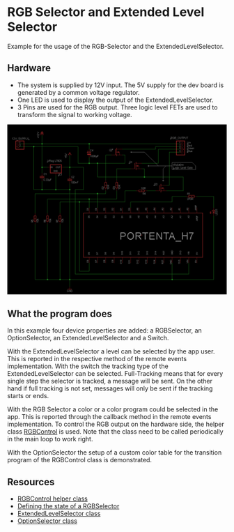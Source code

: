 # RGB Selector and Extended Level Selector

Example for the usage of the RGB-Selector and the ExtendedLevelSelector.

## Hardware
- The system is supplied by 12V input. The 5V supply for the dev board is generated by a common voltage regulator.
- One LED is used to display the output of the ExtendedLevelSelector.
- 3 Pins are used for the RGB output. Three logic level FETs are used to transform the signal to working voltage.

![Test circuit](PortentaH7_Schematic_RGB_ExLevel.png)

## What the program does

In this example four device properties are added: a RGBSelector, an OptionSelector, an ExtendedLevelSelector and a Switch. 


With the ExtendedLevelSelector a level can be selected by the app user. This is reported in the respective method of the remote events implementation. 
With the switch the tracking type of the ExtendedLevelSelector can be selected. 
Full-Tracking means that for every single step the selector is tracked, a message will be sent. 
On the other hand if full tracking is not set, messages will only be sent if the tracking starts or ends. 


With the RGB Selector a color or a color program could be selected in the app. This is reported through the callback method in the remote events implementation. To control the RGB output on the hardware side, the helper class [RGBControl](https://api.laroomy.com/p/helper-classes.html#laroomyApiRefMIDRGBCtrl) is used. Note that the class need to be called periodically in the main loop to work right. 

With the OptionSelector the setup of a custom color table for the transition program of the RGBControl class is demonstrated.

## Resources
- [RGBControl helper class](https://api.laroomy.com/p/helper-classes.html#laroomyApiRefMIDRGBCtrl)
- [Defining the state of a RGBSelector](https://api.laroomy.com/p/property-state-classes.html#propStateClsUsage)
- [ExtendedLevelSelector class](https://api.laroomy.com/p/property-classes.html#laroomyApiRefMIDExLevelSel)
- [OptionSelector class](https://api.laroomy.com/p/property-classes.html#laroomyApiRefMIDOptionSel)
